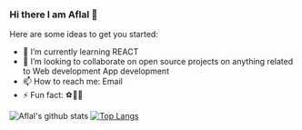 ### Hi there I am Aflal 👋

Here are some ideas to get you started:

- 🌱 I’m currently learning REACT
- 👯 I’m looking to collaborate on open source projects on anything related to Web development App development 
- 📫 How to reach me: Email
- ⚡ Fun fact: ⚽🦾😆

![Aflal's github stats](https://github-readme-stats.vercel.app/api?username=af1a1&show_icons=true)
[![Top Langs](https://github-readme-stats.vercel.app/api/top-langs/?username=af1a1)](https://github.com/af1a1/github-readme-stats)
</br>
